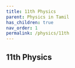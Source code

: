 ```yaml
---
title: 11th Physics
parent: Physics in Tamil
has_children: true
nav_order: 1
permalink: /physics/11th
---
```


## 11th Physics
